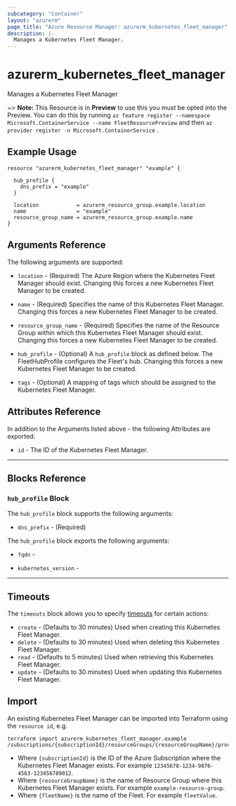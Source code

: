 ```yaml
---
subcategory: "Container"
layout: "azurerm"
page_title: "Azure Resource Manager: azurerm_kubernetes_fleet_manager"
description: |-
  Manages a Kubernetes Fleet Manager.
---
```


<!-- Note: This documentation is generated. Any manual changes will be overwritten -->

# azurerm_kubernetes_fleet_manager

Manages a Kubernetes Fleet Manager

~> **Note:** This Resource is in **Preview** to use this you must be opted into the Preview. You can do this by running `az feature register --namespace Microsoft.ContainerService --name FleetResourcePreview` and then `az provider register -n Microsoft.ContainerService`
.

## Example Usage

```hcl
resource "azurerm_kubernetes_fleet_manager" "example" {

  hub_profile {
    dns_prefix = "example"
  }

  location            = azurerm_resource_group.example.location
  name                = "example"
  resource_group_name = azurerm_resource_group.example.name
}
```

## Arguments Reference

The following arguments are supported:

* `location` - (Required) The Azure Region where the Kubernetes Fleet Manager should exist. Changing this forces a new Kubernetes Fleet Manager to be created.

* `name` - (Required) Specifies the name of this Kubernetes Fleet Manager. Changing this forces a new Kubernetes Fleet Manager to be created.

* `resource_group_name` - (Required) Specifies the name of the Resource Group within which this Kubernetes Fleet Manager should exist. Changing this forces a new Kubernetes Fleet Manager to be created.

* `hub_profile` - (Optional) A `hub_profile` block as defined below. The FleetHubProfile configures the Fleet's hub. Changing this forces a new Kubernetes Fleet Manager to be created.

* `tags` - (Optional) A mapping of tags which should be assigned to the Kubernetes Fleet Manager.

## Attributes Reference

In addition to the Arguments listed above - the following Attributes are exported:

* `id` - The ID of the Kubernetes Fleet Manager.

---

## Blocks Reference

### `hub_profile` Block

The `hub_profile` block supports the following arguments:

* `dns_prefix` - (Required) 

The `hub_profile` block exports the following arguments:

* `fqdn` - 

* `kubernetes_version` - 

---

## Timeouts

The `timeouts` block allows you to specify [timeouts](https://www.terraform.io/docs/configuration/resources.html#timeouts) for certain actions:

* `create` - (Defaults to 30 minutes) Used when creating this Kubernetes Fleet Manager.
* `delete` - (Defaults to 30 minutes) Used when deleting this Kubernetes Fleet Manager.
* `read` - (Defaults to 5 minutes) Used when retrieving this Kubernetes Fleet Manager.
* `update` - (Defaults to 30 minutes) Used when updating this Kubernetes Fleet Manager.

## Import

An existing Kubernetes Fleet Manager can be imported into Terraform using the `resource id`, e.g.

```shell
terraform import azurerm_kubernetes_fleet_manager.example /subscriptions/{subscriptionId}/resourceGroups/{resourceGroupName}/providers/Microsoft.ContainerService/fleets/{fleetName}
```

* Where `{subscriptionId}` is the ID of the Azure Subscription where the Kubernetes Fleet Manager exists. For example `12345678-1234-9876-4563-123456789012`.
* Where `{resourceGroupName}` is the name of Resource Group where this Kubernetes Fleet Manager exists. For example `example-resource-group`.
* Where `{fleetName}` is the name of the Fleet. For example `fleetValue`.

